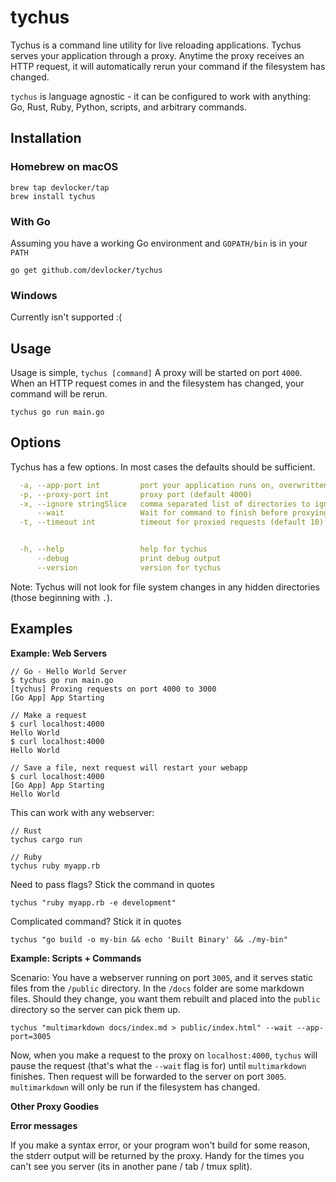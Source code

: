 tychus
========

Tychus is a command line utility for live reloading applications. Tychus serves
your application through a proxy. Anytime the proxy receives an HTTP request, it
will automatically rerun your command if the filesystem has changed.

`tychus` is language agnostic - it can be configured to work with anything: Go,
Rust, Ruby, Python, scripts, and arbitrary commands.


## Installation

### Homebrew on macOS

```
brew tap devlocker/tap
brew install tychus
```

### With Go
Assuming you have a working Go environment and `GOPATH/bin` is in your `PATH`

```
go get github.com/devlocker/tychus
```

### Windows
Currently isn't supported :(

## Usage

Usage is simple, `tychus [command]` A proxy will be started on port `4000`. When
an HTTP request comes in and the filesystem has changed, your command will be
rerun.

```
tychus go run main.go
```

## Options
Tychus has a few options. In most cases the defaults should be sufficient.

```yaml
  -a, --app-port int         port your application runs on, overwritten by ENV['PORT'] (default 3000)
  -p, --proxy-port int       proxy port (default 4000)
  -x, --ignore stringSlice   comma separated list of directories to ignore file changes in. (default node_modules,log,tmp,vendor)
      --wait                 Wait for command to finish before proxying a request.
  -t, --timeout int          timeout for proxied requests (default 10)


  -h, --help                 help for tychus
      --debug                print debug output
      --version              version for tychus
```

Note: Tychus will not look for file system changes in any hidden directories
(those beginning with `.`).

## Examples

**Example: Web Servers**

```
// Go - Hello World Server
$ tychus go run main.go
[tychus] Proxing requests on port 4000 to 3000
[Go App] App Starting

// Make a request
$ curl localhost:4000
Hello World
$ curl localhost:4000
Hello World

// Save a file, next request will restart your webapp
$ curl localhost:4000
[Go App] App Starting
Hello World
```

This can work with any webserver:

```
// Rust
tychus cargo run

// Ruby
tychus ruby myapp.rb
```

Need to pass flags? Stick the command in quotes

```
tychus "ruby myapp.rb -e development"
```

Complicated command? Stick it in quotes

```
tychus "go build -o my-bin && echo 'Built Binary' && ./my-bin"
```

**Example: Scripts + Commands**

Scenario: You have a webserver running on port `3005`, and it serves static
files from the `/public` directory. In the `/docs` folder are some markdown
files. Should they change, you want them rebuilt and placed into the `public`
directory so the server can pick them up.

```
tychus "multimarkdown docs/index.md > public/index.html" --wait --app-port=3005
```

Now, when you make a request to the proxy on `localhost:4000`, `tychus` will
pause the request (that's what the `--wait` flag is for) until `multimarkdown`
finishes. Then request will be forwarded to the server on port `3005`.
`multimarkdown` will only be run if the filesystem has changed.

**Other Proxy Goodies**

**Error messages**

If you make a syntax error, or your program won't build for some reason, the
stderr output will be returned by the proxy. Handy for the times you can't see
you server (its in another pane / tab / tmux split).
